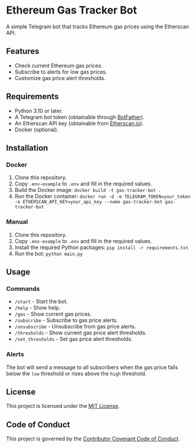 # Ethereum Gas Tracker Bot

A simple Telegram bot that tracks Ethereum gas prices using the Etherscan API.

## Features

- Check current Ethereum gas prices.
- Subscribe to alerts for low gas prices.
- Customize gas price alert thresholds.

## Requirements

- Python 3.10 or later.
- A Telegram bot token (obtainable through [BotFather](https://t.me/botfather)).
- An Etherscan API key (obtainable from [Etherscan.io](https://etherscan.io/)).
- Docker (optional).

## Installation

### Docker

1. Clone this repository.
2. Copy `.env-example` to `.env` and fill in the required values.
3. Build the Docker image: `docker build -t gas-tracker-bot .`
4. Run the Docker container: `docker run -d -e TELEGRAM_TOKEN=your_token -e ETHERSCAN_API_KEY=your_api_key --name gas-tracker-bot gas-tracker-bot`

### Manual

1. Clone this repository.
2. Copy `.env-example` to `.env` and fill in the required values.
3. Install the required Python packages: `pip install -r requirements.txt`
4. Run the bot: `python main.py`

## Usage

### Commands

- `/start` - Start the bot.
- `/help` - Show help.
- `/gas` - Show current gas prices.
- `/subscribe` - Subscribe to gas price alerts.
- `/unsubscribe` - Unsubscribe from gas price alerts.
- `/thresholds` - Show current gas price alert thresholds.
- `/set_thresholds` - Set gas price alert thresholds.

### Alerts

The bot will send a message to all subscribers when the gas price falls below the `low` threshold or rises above the `high` threshold.

## License

This project is licensed under the [MIT License](LICENSE).

## Code of Conduct

This project is governed by the [Contributor Covenant Code of Conduct](CODE_OF_CONDUCT.md).
